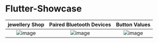 # Flutter-Showcase



jewellery Shop  |  Paired Bluetooth Devices |  Button Values
:-------------------------:|:-------------------------:|:-------------------------:
![image](https://github.com/iqbalriiaz/Flutter-Showcase/blob/main/res/jwellery-shop.gif?raw=true)  |  ![image](https://raw.githubusercontent.com/iqbalriiaz/Flutter-Showcase/main/res/yeti-login-animation.gif) |  ![image](https://github.com/iqbalriiaz/Flutter-Showcase/blob/main/res/jwellery-shop.gif?raw=true)
